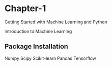 # Chapter-1
Getting Started with Machine Learning and Python

Introduction to Machine Learning
## Package Installation
  Numpy
  Scipy
  Scikit-learn
  Pandas
  Tensorflow
  

